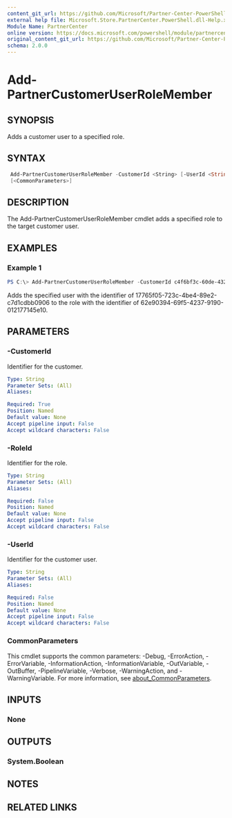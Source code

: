 ```yaml
---
content_git_url: https://github.com/Microsoft/Partner-Center-PowerShell/blob/master/docs/help/Add-PartnerCustomerUserRoleMember.md
external help file: Microsoft.Store.PartnerCenter.PowerShell.dll-Help.xml
Module Name: PartnerCenter
online version: https://docs.microsoft.com/powershell/module/partnercenter/Add-PartnerCustomerUserRoleMember
original_content_git_url: https://github.com/Microsoft/Partner-Center-PowerShell/blob/master/docs/help/Add-PartnerCustomerUserRoleMember.md
schema: 2.0.0
---
```


# Add-PartnerCustomerUserRoleMember

## SYNOPSIS
Adds a customer user to a specified role.

## SYNTAX

```powershell
 Add-PartnerCustomerUserRoleMember -CustomerId <String> [-UserId <String>] [-RoleId <String>]
 [<CommonParameters>]
```

## DESCRIPTION
The Add-PartnerCustomerUserRoleMember cmdlet adds a specified role to the target customer user.

## EXAMPLES

### Example 1
```powershell
PS C:\> Add-PartnerCustomerUserRoleMember -CustomerId c4f6bf3c-60de-432e-a3ec-20bcc5b26ec2 -UserId 17765f05-723c-4be4-89e2-c7d1cdbb0906 -RoleId 62e90394-69f5-4237-9190-012177145e10
```

Adds the specified user with the identifier of 17765f05-723c-4be4-89e2-c7d1cdbb0906 to the role with the identifier of 62e90394-69f5-4237-9190-012177145e10.

## PARAMETERS

### -CustomerId
Identifier for the customer.

```yaml
Type: String
Parameter Sets: (All)
Aliases:

Required: True
Position: Named
Default value: None
Accept pipeline input: False
Accept wildcard characters: False
```

### -RoleId
Identifier for the role.

```yaml
Type: String
Parameter Sets: (All)
Aliases:

Required: False
Position: Named
Default value: None
Accept pipeline input: False
Accept wildcard characters: False
```

### -UserId
Identifier for the customer user.

```yaml
Type: String
Parameter Sets: (All)
Aliases:

Required: False
Position: Named
Default value: None
Accept pipeline input: False
Accept wildcard characters: False
```

### CommonParameters
This cmdlet supports the common parameters: -Debug, -ErrorAction, -ErrorVariable, -InformationAction, -InformationVariable, -OutVariable, -OutBuffer, -PipelineVariable, -Verbose, -WarningAction, and -WarningVariable. For more information, see [about_CommonParameters](http://go.microsoft.com/fwlink/?LinkID=113216).

## INPUTS

### None

## OUTPUTS

### System.Boolean

## NOTES

## RELATED LINKS
